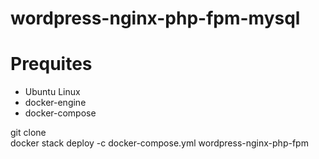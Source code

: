 # wordpress-nginx-php-fpm-mysql

# Prequites
  - Ubuntu Linux
  - docker-engine
  - docker-compose
  
git clone \
docker stack deploy -c docker-compose.yml wordpress-nginx-php-fpm
